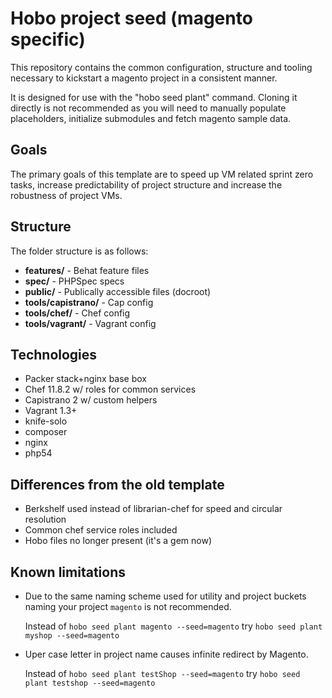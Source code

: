 # Hobo project seed (magento specific)

This repository contains the common configuration, structure and tooling necessary to kickstart a magento project in a consistent manner.

It is designed for use with the "hobo seed plant" command. Cloning it directly is not recommended as you will need to manually populate placeholders, initialize submodules and fetch magento sample data.

## Goals

The primary goals of this template are to speed up VM related sprint zero tasks, increase predictability of project structure and increase the robustness of project VMs.

## Structure

The folder structure is as follows:

- __features/__ - Behat feature files
- __spec/__ - PHPSpec specs
- __public/__ - Publically accessible files (docroot)
- __tools/capistrano/__ - Cap config
- __tools/chef/__ - Chef config
- __tools/vagrant/__ - Vagrant config

## Technologies

- Packer stack+nginx base box
- Chef 11.8.2 w/ roles for common services
- Capistrano 2 w/ custom helpers
- Vagrant 1.3+
- knife-solo
- composer
- nginx
- php54

## Differences from the old template

- Berkshelf used instead of librarian-chef for speed and circular resolution
- Common chef service roles included
- Hobo files no longer present (it's a gem now)

## Known limitations
- Due to the same naming scheme used for utility and project buckets naming your project `magento` is not recommended.

   Instead of 
   `hobo seed plant magento --seed=magento` 
   try 
   `hobo seed plant myshop --seed=magento`
- Uper case letter in project name causes infinite redirect by Magento.

   Instead of 
   `hobo seed plant testShop --seed=magento` 
   try 
   `hobo seed plant testshop --seed=magento`
